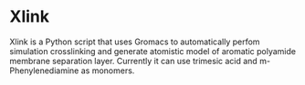 # Xlink
Xlink is a Python script that uses Gromacs to automatically perfom simulation crosslinking and generate atomistic model of aromatic polyamide membrane separation layer. Currently it can use trimesic acid and m-Phenylenediamine as monomers.
